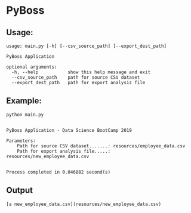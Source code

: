 # PyBoss

## Usage:

	usage: main.py [-h] [--csv_source_path] [--export_dest_path]

	PyBoss Application

	optional arguments:
	  -h, --help           show this help message and exit
	  --csv_source_path    path for source CSV dataset
	  --export_dest_path   path for export analysis file

## Example:
	python main.py


	PyBoss Application - Data Science BootCamp 2019

	Parameters:
		Path for source CSV dataset.......: resources/employee_data.csv
		Path for export analysis file.....: resources/new_employee_data.csv


	Process completed in 0.046882 second(s)

## Output
	[a new_employee_data.csv](resources/new_employee_data.csv)